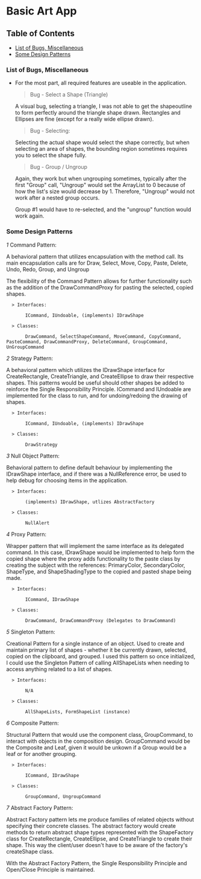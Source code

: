 # Basic Art App

## Table of Contents
* [List of Bugs, Miscellaneous](#List-Bugs,-Miscellaneous)
* [Some Design Patterns](#Some-Design-Patterns)

### List of Bugs, Miscellaneous 
  * For the most part, all required features are useable in the application. 
     
    > Bug - Select a Shape (Triangle)
      
      A visual bug, selecting a triangle, I was not able to get the shapeoutline to form perfectly around the triangle shape drawn. Rectangles and Ellipses are fine (except for a really wide ellipse drawn).
    
    > Bug - Selecting:  
    
      Selecting the actual shape would select the shape correctly, but when selecting an area of shapes, the bounding region sometimes requires 
        you to select the shape fully. 
     
    > Bug - Group / Ungroup 
      
      Again, they work but when ungrouping sometimes, typically after the first "Group" call, "Ungroup" would set the ArrayList to 0 
      because of how the list's size would decrease by 1. Therefore, "Ungroup" would not work after a nested group occurs. 
      
      Group #1 would have to re-selected, and the "ungroup" function would work again. 
   

### Some Design Patterns
  *1* Command Pattern:
  
  A behavioral pattern that utilizes encapsulation with the method call. Its main encapsulation calls are for Draw, Select, Move, Copy, Paste, Delete, Undo, Redo, Group, and Ungroup
  
  The flexibility of the Command Pattern allows for further functionality such as the addition of the DrawCommandProxy for pasting the selected, copied shapes. 
    
      > Interfaces: 
           
           ICommand, IUndoable, (implements) IDrawShape
    
      > Classes: 
           
           DrawCommand, SelectShapeCommand, MoveCommand, CopyCommand, PasteCommand, DrawCommandProxy, DeleteCommand, GroupCommand, UnGroupCommand
 
 *2* Strategy Pattern:
 
 A behavioral pattern which utilizes the IDrawShape interface for CreateRectangle, CreateTriangle, and CreateEllipse to draw their respective shapes. This patterns would be useful should other shapes be added to reinforce the Single Responsibility Principle. ICommand and IUndoable are implemented for the class to run, and for undoing/redoing the drawing of shapes. 
    
      > Interfaces: 
           
           ICommand, IUndoable, (implements) IDrawShape
    
      > Classes: 
           
           DrawStrategy
           
 *3* Null Object Pattern:

Behavioral pattern to define default behaviour by implementing the IDrawShape interface, and if there was a NullReference error, be used to help debug for choosing items in the application. 
    
      > Interfaces: 
           
           (implements) IDrawShape, utlizes AbstractFactory
    
      > Classes: 
           
           NullAlert        
           
 *4* Proxy Pattern:
 
 Wrapper pattern that will implement the same interface as its delegated command. In this case, IDrawShape would be implemented to help form the copied shape where the proxy adds functionality to the paste class by creating the subject with the references: PrimaryColor, SecondaryColor, ShapeType, and ShapeShadingType to the copied and pasted shape being made.  
    
      > Interfaces: 
           
           ICommand, IDrawShape
    
      > Classes: 
           
           DrawCommand, DrawCommandProxy (Delegates to DrawCommand)
        
  *5* Singleton Pattern:
  
  Creational Pattern for a single instance of an object. Used to create and maintain primary list of shapes - whether it be currently drawn, selected, copied on the clipboard, and grouped. I used this pattern so once initialized, I could use the Singleton Pattern of calling AllShapeLists when needing to access anything related to a list of shapes. 
    
      > Interfaces: 
           
           N/A
    
      > Classes: 
           
           AllShapeLists, FormShapeList (instance)     
           
  *6* Composite Pattern:
  
  Structural Pattern that would use the component class, GroupCommand, to interact with objects in the composition design. GroupCommand would be the Composite and Leaf, given it would be unkown if a Group would be a leaf or for another grouping.
  
      > Interfaces: 
           
           ICommand, IDrawShape
    
      > Classes: 
           
           GroupCommand, UngroupCommand         
           
 *7* Abstract Factory Pattern:
  
  Abstract Factory pattern lets me produce families of related objects without specifying their concrete classes. The abstract factory would create methods to return abstract shape types represented with the ShapeFactory class for CreateRectangle, CreateEllipse, and CreateTriangle to create their shape. This way the client/user doesn't have to be aware of the factory's createShape class.   
  
   With the Abstract Factory Pattern, the Single Responsibility Principle and Open/Close Principle is maintained.             
           
           

 
 

